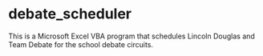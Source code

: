 # debate_scheduler
This is a Microsoft Excel VBA program that schedules Lincoln Douglas and Team Debate for the school debate circuits.
